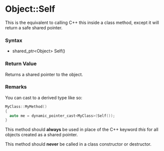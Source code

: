 # Object::Self
This is the equivalent to calling C++ this inside a class method, except it will return a safe shared pointer.

### Syntax

- shared_ptr\<Object\> Self()

### Return Value

Returns a shared pointer to the object.

### Remarks

You can cast to a derived type like so:
```c++
MyClass::MyMethod()
{
  auto me = dynamic_pointer_cast<MyClass>(Self());
}
```
This method should **always** be used in place of the C++ keyword *this* for all objects created as a shared pointer.

This method should **never** be called in a class constructor or destructor.
